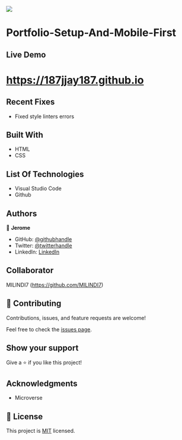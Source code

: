 ![](https://img.shields.io/badge/Microverse-blueviolet)

# Portfolio-Setup-And-Mobile-First

## Live Demo
# https://187jjay187.github.io

## Recent Fixes

- Fixed style linters errors

## Built With

- HTML
- CSS


## List Of Technologies

- Visual Studio Code
- Github



## Authors

👤 **Jerome**

- GitHub: [@githubhandle](https://github.com/187jjay187)
- Twitter: [@twitterhandle](https://twitter.com/187jjay187)
- LinkedIn: [LinkedIn](https://linkedin.com/in/jerome-osman-137605a4)

## Collaborator

MILINDI7 (https://github.com/MILINDI7)

## 🤝 Contributing

Contributions, issues, and feature requests are welcome!

Feel free to check the [issues page](https://github.com/187jjay187/My-Portfolio-Main/issues).

## Show your support

Give a ⭐️ if you like this project!

## Acknowledgments

- Microverse 

## 📝 License

This project is [MIT](./MIT.md) licensed.
